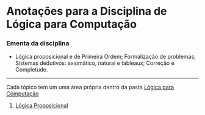 # Anotações para a Disciplina de Lógica para Computação 

### Ementa da disciplina 
* Lógica proposicional e de Primeira Ordem; Formalização de problemas; Sistemas dedutivos: axiomático, natural e tableaux; Correção e Completude.

*** 
 
Cada tópico tem um uma área própria dentro da pasta [Lógica para Computação](https://github.com/artur-sres/Faculdade/tree/main/Lógica-para-Computacao)

1. [Lógica Proposicional](https://github.com/artur-sres/Faculdade/blob/main/Logica-para-Computacao/01-Logica-Proposicional.md)

